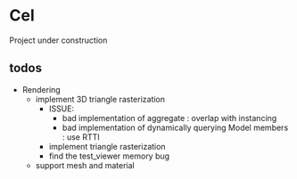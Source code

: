 # Cel
Project under construction

## todos

- Rendering
  - implement 3D triangle rasterization
    - ISSUE:
      - bad implementation of aggregate : overlap with instancing
      - bad implementation of dynamically querying Model members : use RTTI 
    - implement triangle rasterization
    - find the test_viewer memory bug
  - support mesh and material
